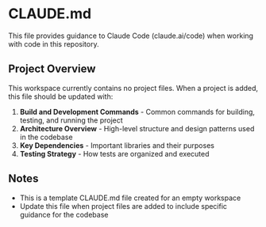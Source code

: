 # CLAUDE.md

This file provides guidance to Claude Code (claude.ai/code) when working with code in this repository.

## Project Overview

This workspace currently contains no project files. When a project is added, this file should be updated with:

1. **Build and Development Commands** - Common commands for building, testing, and running the project
2. **Architecture Overview** - High-level structure and design patterns used in the codebase
3. **Key Dependencies** - Important libraries and their purposes
4. **Testing Strategy** - How tests are organized and executed

## Notes

- This is a template CLAUDE.md file created for an empty workspace
- Update this file when project files are added to include specific guidance for the codebase